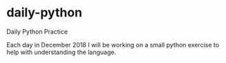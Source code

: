 # daily-python
Daily Python Practice

Each day in December 2018 I will be working on a small python exercise to help with understanding the language.
